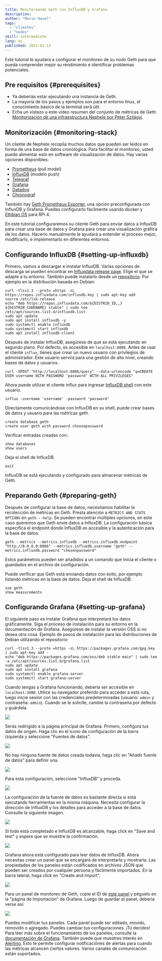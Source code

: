 ```yaml
---
title: Monitoreando Geth con InfluxDB y Grafana
description:
author: "Mario Havel"
tags:
  - "clientes"
  - "nodos"
skill: intermediate
lang: es
published: 2021-01-13
---
```


Este tutorial le ayudará a configurar el monitoreo de su nodo Geth para que pueda comprender mejor su rendimiento e identificar problemas potenciales.

## Pre requisitos {#prerequisites}

- Ya deberías estar ejecutando una instancia de Geth.
- La mayoría de los pasos y ejemplos son para el entorno linux, el conocimiento básico de la terminal será útil.
- Echa un vistazo a este video resumen del conjunto de métricas de Geth: [Monitorización de una infraestructura Nephele por Péter Szilágyi](https://www.youtube.com/watch?v=cOBab8IJMYI).

## Monitorización {#monitoring-stack}

Un cliente de Nephele recopila muchos datos que pueden ser leídos en forma de una base de datos cronológica. Para facilitar el monitoreo, usted puede alimentar esto en software de visualización de datos. Hay varias opciones disponibles:

- [Prometheus](https://prometheus.io/) (pull model)
- [InfluxDB](https://www.influxdata.com/get-influxdb/) (modelo push)
- [Telegraf](https://www.influxdata.com/get-influxdb/)
- [Grafana](https://www.grafana.com/)
- [Datadog](https://www.datadoghq.com/)
- [Chronograf](https://www.influxdata.com/time-series-platform/chronograf/)

También hay [Geth Prometheus Exporter](https://github.com/hunterlong/gethexporter), una opción preconfigurada con InfluxDB y Grafana. Puedes configurarlo fácilmente usando docker y [Ethbian OS](https://ethbian.org/index.html) para RPi 4.

En este tutorial configuraremos su cliente Geth para enviar datos a InfluxDB para crear una base de datos y Grafana para crear una visualización gráfica de los datos. Hacerlo manualmente le ayudará a entender el proceso mejor, modificarlo, e implementarlo en diferentes entornos.

## Configurando InfluxDB {#setting-up-influxdb}

Primero, vamos a descargar e instalar InfluxDB. Varias opciones de descarga se pueden encontrar en [Influxdata release page](https://portal.influxdata.com/downloads/). Elige el que se adapte a tu entorno. También puede instalarlo desde un [repositorio](https://repos.influxdata.com/). Por ejemplo en la distribución basada en Debian:

```
curl -tlsv1.3 --proto =https -sL https://repos.influxdata.com/influxdb.key | sudo apt-key add
source /etc/lsb-release
echo "deb https://repos.influxdata.com/${DISTRIB_ID,,} ${DISTRIB_CODENAME} stable" | sudo tee /etc/apt/sources.list.d/influxdb.list
sudo apt update
sudo apt install influxdb -y
sudo systemctl enable influxdb
sudo systemctl start influxdb
sudo apt install influxdb-client
```

Después de instalar InfluxDB, asegúrese de que se está ejecutando en segundo plano. Por defecto, es accesible en `localhost:8086`. Antes de usar el cliente `influx`, tienes que crear un nuevo usuario con privilegios de administrador. Este usuario servirá para una gestión de alto nivel, creando bases de datos y usuarios.

```
curl -XPOST "http://localhost:8086/query" --data-urlencode "q=CREATE USER username WITH PASSWORD 'password' WITH ALL PRIVILEGES"
```

Ahora puede utilizar el cliente influx para ingresar [InfluxDB shell](https://docs.influxdata.com/influxdb/v1.8/tools/shell/) con este usuario.

```
influx -username 'username' -password 'password'
```

Directamente comunicándose con InfluxDB en su shell, puede crear bases de datos y usuario para las métricas geth.

```
create database geth
create user geth with password choosepassword
```

Verificar entradas creadas con:

```
show databases
show users
```

Deja el shell de InfluxDB.

```
exit
```

InfluxDB se está ejecutando y configurado para almacenar métricas de Geth.

## Preparando Geth {#preparing-geth}

Después de configurar la base de datos, necesitamos habilitar la recolección de métricas en Geth. Presta atención a `METRICS AND STATS OPTIONS` en `geth --help`. Se pueden encontrar múltiples opciones, en este caso queremos que Geth envíe datos a InfluxDB. La configuración básica especifica el endpoint donde InfluxDB es accesible y la autenticación para la base de datos.

```
geth --metrics --metrics.influxdb --metrics.influxdb.endpoint "http://0.0.0.0:8086" --metrics.influxdb.username "geth" --metrics.influxdb.password "chosenpassword"
```

Estos parámetros pueden ser añadidos a un comando que inicia el cliente o guardados en el archivo de configuración.

Puede verificar que Geth está enviando datos con éxito, por ejemplo listando métricas en la base de datos. Deja el shell de InfluxDB:

```
use geth
show measurements
```

## Configurando Grafana {#setting-up-grafana}

El siguiente paso es instalar Grafana que interpretará los datos gráficamente. Siga el proceso de instalación para su entorno en la documentación de Grafana. Asegúrese de instalar la versión OSS si no desea otra cosa. Ejemplo de pasos de instalación para las distribuciones de Debian utilizando el repositorio:

```
curl -tlsv1.3 --proto =https -sL https://packages.grafana.com/gpg.key | sudo apt-key add -
echo "deb https://packages.grafana.com/oss/deb stable main" | sudo tee -a /etc/apt/sources.list.d/grafana.list
sudo apt update
sudo apt install grafana
sudo systemctl enable grafana-server
sudo systemctl start grafana-server
```

Cuando tengas a Grafana funcionando, debería ser accesible en `localhost:3000`. Utilice su navegador preferido para acceder a esta ruta, luego inicie sesión con las credenciales predeterminadas (usuario: `admin` y contraseña: `admin`). Cuando se le solicite, cambie la contraseña por defecto y guárdela.

![](./grafana1.png)

Serás redirigido a la página principal de Grafana. Primero, configura tus datos de origen. Haga clic en el icono de configuración de la barra izquierda y seleccione "Fuentes de datos".

![](./grafana2.png)

No hay ninguna fuente de datos creada todavía, haga clic en "Añadir fuente de datos" para definir una.

![](./grafana3.png)

Para esta configuración, seleccione "InfluxDB" y proceda.

![](./grafana4.png)

La configuración de la fuente de datos es bastante directa si está ejecutando herramientas en la misma máquina. Necesita configurar la dirección de InfluxDB y los detalles para acceder a la base de datos. Consulte la siguiente imagen.

![](./grafana5.png)

Si todo está completado e InfluxDB es alcanzable, haga click en "Save and test" y espere que se muestre la confirmación.

![](./grafana6.png)

Grafana ahora está configurado para leer datos de InfluxDB. Ahora necesitas crear un panel que se encargará de interpretarla y mostrarla. Las propiedades de los paneles están codificados en archivos JSON que pueden ser creados por cualquier persona y fácilmente importados. En la barra lateral, haga click en "Create and Import".

![](./grafana7.png)

Para un panel de monitoreo de Geth, copie el ID de [este panel](https://grafana.com/grafana/dashboards/13877/) y péguelo en la "página de Importación" de Grafana. Luego de guardar el panel, debería verse así:

![](./grafana8.png)

Puedes modificar tus paneles. Cada panel puede ser editado, movido, removido o agregado. Puedes cambiar tus configuraciones. ¡Tú decides! Para leer más sobre el funcionamiento de los paneles, consulte la [documentación de Grafana](https://grafana.com/docs/grafana/latest/dashboards/). También puede que muestres interés en [Alerting](https://grafana.com/docs/grafana/latest/alerting/). Esto te permite configurar notificaciónes de alertas para cuando las métricas alcancen ciertos valores. Varios canales de comunicación están soportados.
